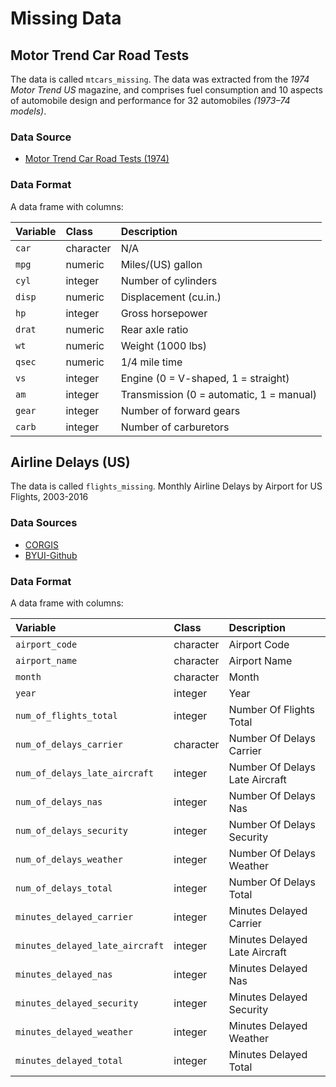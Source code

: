 # Missing Data

## Motor Trend Car Road Tests

The data is called `mtcars_missing`. The data was extracted from the *1974 Motor Trend US* magazine, and comprises fuel consumption and 10 aspects of automobile design and performance for 32 automobiles *(1973–74 models)*.

### Data Source

- [Motor Trend Car Road Tests (1974)](https://figshare.com/articles/dataset/Motor_Trend_Car_Road_Tests/3122005)

### Data Format

A data frame with columns:

| Variable | Class     | Description                              |
|:---------|:----------|:-----------------------------------------|
| `car`    | character | N/A                                      |
| `mpg`    | numeric   | Miles/(US) gallon                        |
| `cyl`    | integer   | Number of cylinders                      |
| `disp`   | numeric   | Displacement (cu.in.)                    |
| `hp`     | integer   | Gross horsepower                         |
| `drat`   | numeric   | Rear axle ratio                          |
| `wt`     | numeric   | Weight (1000 lbs)                        |
| `qsec`   | numeric   | 1/4 mile time                            |
| `vs`     | integer   | Engine (0 = V-shaped, 1 = straight)      |
| `am`     | integer   | Transmission (0 = automatic, 1 = manual) |
| `gear`   | integer   | Number of forward gears                  |
| `carb`   | integer   | Number of carburetors                    |

## Airline Delays (US)

The data is called `flights_missing`. Monthly Airline Delays by Airport for US Flights, 2003-2016

### Data Sources

- [CORGIS](https://think.cs.vt.edu/corgis/datasets/json/airlines/airlines.json)
- [BYUI-Github](https://github.com/byuistats/CSE250)

### Data Format

A data frame with columns:

| Variable                        | Class     | Description                    |
|:--------------------------------|:----------|:-------------------------------|
| `airport_code`                  | character | Airport Code                   |
| `airport_name`                  | character | Airport Name                   |
| `month`                         | character | Month                          |
| `year`                          | integer   | Year                           |
| `num_of_flights_total`          | integer   | Number Of Flights Total        |
| `num_of_delays_carrier`         | character | Number Of Delays Carrier       |
| `num_of_delays_late_aircraft`   | integer   | Number Of Delays Late Aircraft |
| `num_of_delays_nas`             | integer   | Number Of Delays Nas           |
| `num_of_delays_security`        | integer   | Number Of Delays Security      |
| `num_of_delays_weather`         | integer   | Number Of Delays Weather       |
| `num_of_delays_total`           | integer   | Number Of Delays Total         |
| `minutes_delayed_carrier`       | integer   | Minutes Delayed Carrier        |
| `minutes_delayed_late_aircraft` | integer   | Minutes Delayed Late Aircraft  |
| `minutes_delayed_nas`           | integer   | Minutes Delayed Nas            |
| `minutes_delayed_security`      | integer   | Minutes Delayed Security       |
| `minutes_delayed_weather`       | integer   | Minutes Delayed Weather        |
| `minutes_delayed_total`         | integer   | Minutes Delayed Total          |
